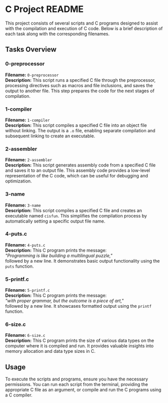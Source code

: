 
# C Project README

This project consists of several scripts and C programs designed to assist with the compilation and execution of C code. Below is a brief description of each task along with the corresponding filenames.

## Tasks Overview

### 0-preprocessor
**Filename:** `0-preprocessor`  
**Description:** This script runs a specified C file through the preprocessor, processing directives such as macros and file inclusions, and saves the output to another file. This step prepares the code for the next stages of compilation.

### 1-compiler
**Filename:** `1-compiler`  
**Description:** This script compiles a specified C file into an object file without linking. The output is a `.o` file, enabling separate compilation and subsequent linking to create an executable.

### 2-assembler
**Filename:** `2-assembler`  
**Description:** This script generates assembly code from a specified C file and saves it to an output file. This assembly code provides a low-level representation of the C code, which can be useful for debugging and optimization.

### 3-name
**Filename:** `3-name`  
**Description:** This script compiles a specified C file and creates an executable named `cisfun`. This simplifies the compilation process by automatically setting a specific output file name.

### 4-puts.c
**Filename:** `4-puts.c`  
**Description:** This C program prints the message:  
*"Programming is like building a multilingual puzzle,"*  
followed by a new line. It demonstrates basic output functionality using the `puts` function.

### 5-printf.c
**Filename:** `5-printf.c`  
**Description:** This C program prints the message:  
*"with proper grammar, but the outcome is a piece of art,"*  
followed by a new line. It showcases formatted output using the `printf` function.

### 6-size.c
**Filename:** `6-size.c`  
**Description:** This C program prints the size of various data types on the computer where it is compiled and run. It provides valuable insights into memory allocation and data type sizes in C.

## Usage
To execute the scripts and programs, ensure you have the necessary permissions. You can run each script from the terminal, providing the appropriate C file as an argument, or compile and run the C programs using a C compiler.
